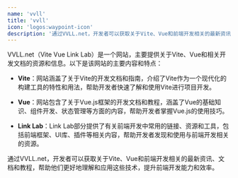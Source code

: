 ```yaml
---
name: 'vvll'
title: 'vvll'
icon: 'logos:waypoint-icon'
description: '通过VVLL.net，开发者可以获取关于Vite、Vue和前端开发相关的最新资讯、文档和教程，帮助他们更好地理解和应用这些技术，提升前端开发能力和效率。'
---
```


VVLL.net（Vite Vue Link Lab）是一个网站，主要提供关于Vite、Vue和相关开发文档的资源和信息。以下是该网站的主要内容和特点：

- **Vite**：网站涵盖了关于Vite的开发文档和指南，介绍了Vite作为一个现代化的构建工具的特性和用法，帮助开发者快速了解和使用Vite进行项目开发。

- **Vue**：网站包含了关于Vue.js框架的开发文档和教程，涵盖了Vue的基础知识、组件开发、状态管理等方面的内容，帮助开发者掌握Vue.js的使用技巧。

- **Link Lab**：Link Lab部分提供了有关前端开发中常用的链接、资源和工具，包括前端框架、UI库、插件等相关内容，帮助开发者发现和使用与前端开发相关的资源。

通过VVLL.net，开发者可以获取关于Vite、Vue和前端开发相关的最新资讯、文档和教程，帮助他们更好地理解和应用这些技术，提升前端开发能力和效率。